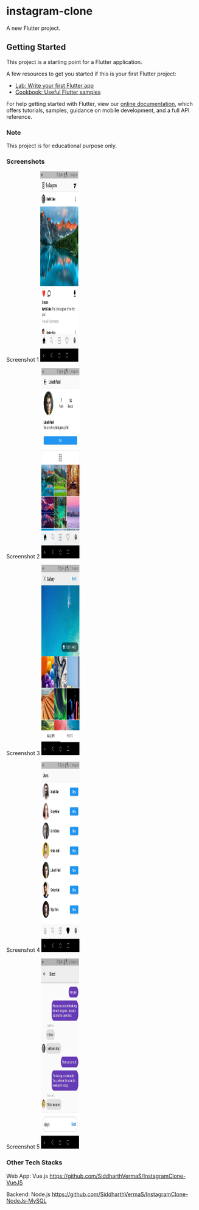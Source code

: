 # instagram-clone

A new Flutter project.

## Getting Started

This project is a starting point for a Flutter application.

A few resources to get you started if this is your first Flutter project:

- [Lab: Write your first Flutter app](https://flutter.dev/docs/get-started/codelab)
- [Cookbook: Useful Flutter samples](https://flutter.dev/docs/cookbook)

For help getting started with Flutter, view our
[online documentation](https://flutter.dev/docs), which offers tutorials,
samples, guidance on mobile development, and a full API reference.

### Note
This project is for educational purpose only.

### Screenshots
Screenshot 1
<img src="./screenshots/Screenshot1.jpg" width="100" height="500">
<br/>

Screenshot 2
<img src="./screenshots/Screenshot2.jpg" width="100" height="500">
<br/>

Screenshot 3
<img src="./screenshots/Screenshot3.jpg" width="100" height="500">
<br/>

Screenshot 4
<img src="./screenshots/Screenshot4.jpg" width="100" height="500">
<br/>

Screenshot 5
<img src="./screenshots/Screenshot5.jpg" width="100" height="500">

### Other Tech Stacks
Web App: Vue.js
https://github.com/SiddharthVermaS/InstagramClone-VueJS

Backend: Node.js
https://github.com/SiddharthVermaS/InstagramClone-NodeJs-MySQL